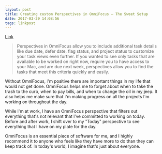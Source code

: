 ```yaml
---
layout: post
title: Creating custom Perspectives in OmniFocus – The Sweet Setup
date: 2017-03-29 14:08:56
tags: linkpost
---
```

[Link][1]

> Perspectives in OmniFocus allow you to include additional task details like due date, defer date, flag status, and project status to customize your task views even further. If you wanted to see only tasks that are available to be worked on right now, require you to have access to your Mac, and are due next week, perspectives allow you to find the tasks that meet this criteria quickly and easily.

Without OmniFocus, I'm positive there are important things in my life that would not get done. OmniFocus helps me to forget about when to take the trash to the curb, when to pay bills, and when to change the oil in my jeep. It also helps me make sure that I'm making progress on all the projects I'm working on throughout the day. 

While I'm at work, I have an OmniFocus perspective that filters out everything that's not relevant that I've committed to working on today. Before and after work, I shift over to my "Today" perspective to see everything that I have on my plate for the day. 

OmniFocus is an essential piece of software for me, and I highly recommend it to anyone who feels like they have more to do than they can keep track of. In today's world, I imagine that's just about everyone.  

[1]:	http://thesweetsetup.com/creating-custom-perspectives-omnifocus/
